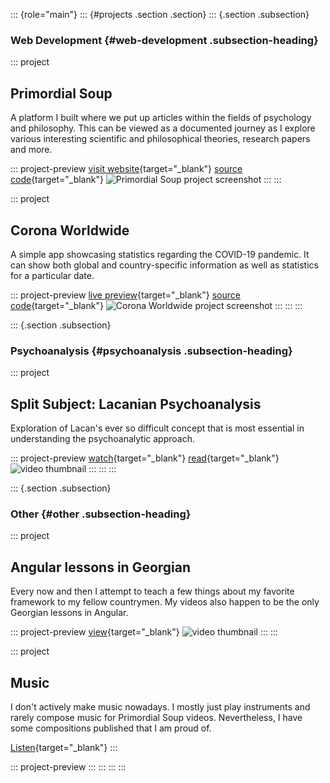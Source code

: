 ::: {role="main"}
::: {#projects .section .section}
::: {.section .subsection}
### Web Development {#web-development .subsection-heading}

::: project
## Primordial Soup

A platform I built where we put up articles within the fields of
psychology and philosophy. This can be viewed as a documented journey as
I explore various interesting scientific and philosophical theories,
research papers and more.

::: project-preview
[visit website](https://primordialsoup.info){target="_blank"} [source
code](https://github.com/CondensedMilk7/primordial-soup){target="_blank"}
![Primordial Soup project
screenshot](https://user-images.githubusercontent.com/82287873/158648656-5b7cad05-4d52-4205-9bea-e89bc399264a.png)
:::
:::

::: project
## Corona Worldwide

A simple app showcasing statistics regarding the COVID-19 pandemic. It
can show both global and country-specific information as well as
statistics for a particular date.

::: project-preview
[live
preview](https://gallant-thompson-f6451b.netlify.app/){target="_blank"}
[source
code](https://github.com/CondensedMilk7/corona-worldwide){target="_blank"}
![Corona Worldwide project
screenshot](https://user-images.githubusercontent.com/82287873/142766742-7b629605-ea7d-4f29-b994-2c4df4a222b6.png)
:::
:::
:::

::: {.section .subsection}
### Psychoanalysis {#psychoanalysis .subsection-heading}

::: project
## Split Subject: Lacanian Psychoanalysis

Exploration of Lacan\'s ever so difficult concept that is most essential
in understanding the psychoanalytic approach.

::: project-preview
[watch](https://youtu.be/4kxZsWLi-04){target="_blank"}
[read](https://primordialsoup.info/reader/split-subject-lacanian-psychoanalysis){target="_blank"}
![video
thumbnail](https://img.youtube.com/vi/4kxZsWLi-04/maxresdefault.jpg)
:::
:::
:::

::: {.section .subsection}
### Other {#other .subsection-heading}

::: project
## Angular lessons in Georgian

Every now and then I attempt to teach a few things about my favorite
framework to my fellow countrymen. My videos also happen to be the only
Georgian lessons in Angular.

::: project-preview
[view](https://www.youtube.com/playlist?list=PLvlLyfXTKx9Wb6f2Tzu4UPSnXsQOUnsKr){target="_blank"}
![video
thumbnail](https://img.youtube.com/vi/ta_TG2icHdA/maxresdefault.jpg)
:::
:::

::: project
## Music

I don\'t actively make music nowadays. I mostly just play instruments
and rarely compose music for Primordial Soup videos. Nevertheless, I
have some compositions published that I am proud of.

[Listen](https://www.youtube.com/playlist?list=PLvlLyfXTKx9W2D9EjpJyvHnfGu1Rxp73U){target="_blank"}
:::

::: project-preview
:::
:::
:::
:::
